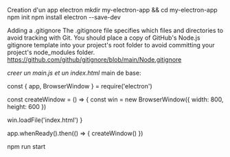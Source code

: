 Creation d'un app electron
mkdir my-electron-app && cd my-electron-app
npm init
npm install electron --save-dev

Adding a .gitignore
The .gitignore file specifies which files and directories to avoid tracking with Git. 
You should place a copy of GitHub's Node.js gitignore template into 
your project's root folder to avoid committing your project's node_modules folder.
https://github.com/github/gitignore/blob/main/Node.gitignore

*creer un main.js et un index.html*
main de base: 

const { app, BrowserWindow } = require('electron')

const createWindow = () => {
  const win = new BrowserWindow({
    width: 800,
    height: 600
  })

  win.loadFile('index.html')
}

app.whenReady().then(() => {
  createWindow()
})

npm run start
